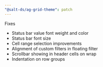 ```yaml
---
"@salt-ds/ag-grid-theme": patch
---
```


Fixes

- Status bar value font weight and color
- Status bar font size
- Cell range selection improvements
- Alignment of custom filters in floating filter
- Scrollbar showing in header cells on wrap
- Indentation on row groups
